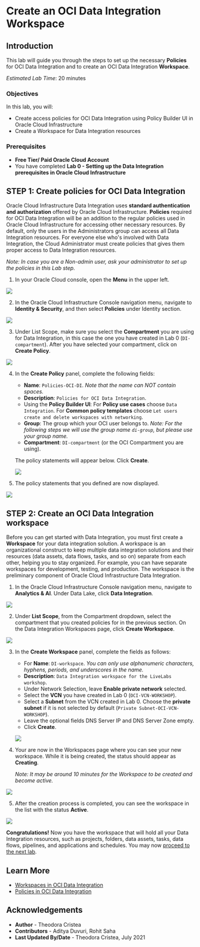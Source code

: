 # Create an OCI Data Integration Workspace

## Introduction

This lab will guide you through the steps to set up the necessary **Policies** for OCI Data Integration and to create an OCI Data Integration **Workspace**.

*Estimated Lab Time*: 20 minutes

### Objectives
In this lab, you will:
* Create access policies for OCI Data Integration using Policy Builder UI in Oracle Cloud Infrastructure
* Create a Workspace for Data Integration resources

### Prerequisites
* **Free Tier/ Paid Oracle Cloud Account**
* You have completed **Lab 0 - Setting up the Data Integration prerequisites in Oracle Cloud Infrastructure**


## **STEP 1:** Create policies for OCI Data Integration

Oracle Cloud Infrastructure Data Integration uses **standard authentication and authorization** offered by Oracle Cloud Infrastructure. **Policies** required for OCI Data Integration will be an addition to the regular policies used in Oracle Cloud Infrastructure for accessing other necessary resources. By default, only the users in the Administrators group can access all Data Integration resources. For everyone else who's involved with Data Integration, the Cloud Administrator must create policies that gives them proper access to Data Integration resources.

*Note: In case you are a Non-admin user, ask your administrator to set up the policies in this Lab step.*

1. In your Oracle Cloud console, open the **Menu** in the upper left.

  ![](./images/menu.png " ")

2. In the Oracle Cloud Infrastructure Console navigation menu, navigate to **Identity & Security**, and then select **Policies** under Identity section.

  ![](./images/menu-policies.png " ")

3. Under List Scope, make sure you select the **Compartment** you are using for Data Integration, in this case the one you have created in Lab 0 (`DI-compartment`). After you have selected your compartment, click on **Create Policy**.

  ![](./images/add-policy.png " ")

4. In the **Create Policy** panel, complete the following fields:

    - **Name**: `Policies-OCI-DI`. *Note that the name can NOT contain spaces.*
    - **Description**: `Policies for OCI Data Integration`.
    - Using the **Policy Builder UI**: For **Policy use cases** choose `Data Integration`. For **Common policy templates** choose `Let users create and delete workspaces with networking`.
    - **Group**: The group which your OCI user belongs to.
   *Note: For the following steps we will use the group name `di-group`, but please use your group name.*
    - **Compartment**: `DI-compartment` (or the OCI Compartment you are using).

   The policy statements will appear below. Click **Create**.

   ![](./images/policy-builder.png " ")

5. The policy statements that you defined are now displayed.

  ![](./images/policies-list.png " ")

## **STEP 2**: Create an OCI Data Integration workspace

Before you can get started with Data Integration, you must first create a **Workspace** for your data integration solution. A workspace is an organizational construct to keep multiple data integration solutions and their resources (data assets, data flows, tasks, and so on) separate from each other, helping you to stay organized. For example, you can have separate workspaces for development, testing, and production. The workspace is the preliminary component of Oracle Cloud Infrastructure Data Integration.

1. In the Oracle Cloud Infrastructure Console navigation menu, navigate to **Analytics & AI**. Under Data Lake, click **Data Integration**.

  ![](./images/menu-di.png " ")

2. Under **List Scope**, from the Compartment dropdown, select the compartment that you created policies for in the previous section. On the Data Integration Workspaces page, click **Create Workspace**.

  ![](./images/workspaces.png " ")

3. In the **Create Workspace** panel, complete the fields as follows:

    - For **Name**: `DI-workspace`. *You can only use alphanumeric characters, hyphens, periods, and underscores in the name.*
    - **Description**: `Data Integration workspace for the LiveLabs workshop`.
    - Under Network Selection, leave **Enable private network** selected.
    - Select the **VCN** you have created in Lab 0 (`OCI-VCN-WORKSHOP`).
    - Select a **Subnet** from the VCN created in Lab 0. Choose the **private subnet** if it is not selected by default (`Private Subnet-OCI-VCN-WORKSHOP`).
    - Leave the optional fields DNS Server IP and DNS Server Zone empty.
    - Click **Create**.

    ![](./images/create-workspace.png " ")

4. Your are now in the Workspaces page where you can see your new workspace. While it is being created, the status should appear as **Creating**.

   *Note: It may be around 10 minutes for the Workspace to be created and become active.*

  ![](./images/creating-workspace.png " ")

5. After the creation process is completed, you can see the workspace in the list with the status **Active**.

  ![](./images/workspace-active.png " ")

   **Congratulations!**  Now you have the workspace that will hold all your Data Integration resources, such as projects, folders, data assets, tasks, data flows, pipelines, and applications and schedules. You may now [proceed to the next lab](#next).

## Learn More

* [Workspaces in OCI Data Integration](https://docs.oracle.com/en-us/iaas/data-integration/using/workspaces.htm)
* [Policies in OCI Data Integration](https://docs.oracle.com/en-us/iaas/data-integration/using/policies.htm)

## Acknowledgements

* **Author** - Theodora Cristea
* **Contributors** -  Aditya Duvuri, Rohit Saha
* **Last Updated By/Date** - Theodora Cristea, July 2021
